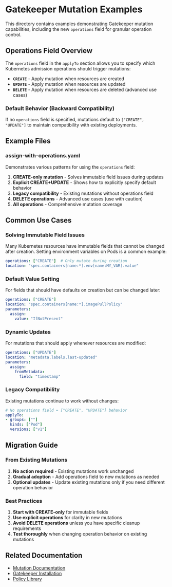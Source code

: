 # Gatekeeper Mutation Examples

This directory contains examples demonstrating Gatekeeper mutation capabilities, including the new `operations` field for granular operation control.

## Operations Field Overview

The `operations` field in the `applyTo` section allows you to specify which Kubernetes admission operations should trigger mutations:

- **`CREATE`** - Apply mutation when resources are created
- **`UPDATE`** - Apply mutation when resources are updated  
- **`DELETE`** - Apply mutation when resources are deleted (advanced use cases)

### Default Behavior (Backward Compatibility)

If no `operations` field is specified, mutations default to `["CREATE", "UPDATE"]` to maintain compatibility with existing deployments.

## Example Files

### assign-with-operations.yaml

Demonstrates various patterns for using the `operations` field:

1. **CREATE-only mutation** - Solves immutable field issues during updates
2. **Explicit CREATE+UPDATE** - Shows how to explicitly specify default behavior
3. **Legacy compatibility** - Existing mutations without operations field
4. **DELETE operations** - Advanced use cases (use with caution)
5. **All operations** - Comprehensive mutation coverage

## Common Use Cases

### Solving Immutable Field Issues

Many Kubernetes resources have immutable fields that cannot be changed after creation. Setting environment variables on Pods is a common example:

```yaml
operations: ["CREATE"]  # Only mutate during creation
location: "spec.containers[name:*].env[name:MY_VAR].value"
```

### Default Value Setting

For fields that should have defaults on creation but can be changed later:

```yaml
operations: ["CREATE"]
location: "spec.containers[name:*].imagePullPolicy"
parameters:
  assign:
    value: "IfNotPresent"
```

### Dynamic Updates

For mutations that should apply whenever resources are modified:

```yaml
operations: ["UPDATE"]
location: "metadata.labels.last-updated"
parameters:
  assign:
    fromMetadata:
      field: "timestamp"
```

### Legacy Compatibility

Existing mutations continue to work without changes:

```yaml
# No operations field = ["CREATE", "UPDATE"] behavior
applyTo:
- groups: [""]
  kinds: ["Pod"]
  versions: ["v1"]
```

## Migration Guide

### From Existing Mutations

1. **No action required** - Existing mutations work unchanged
2. **Gradual adoption** - Add operations field to new mutations as needed
3. **Optional updates** - Update existing mutations only if you need different operation behavior

### Best Practices

1. **Start with CREATE-only** for immutable fields
2. **Use explicit operations** for clarity in new mutations
3. **Avoid DELETE operations** unless you have specific cleanup requirements
4. **Test thoroughly** when changing operation behavior on existing mutations

## Related Documentation

- [Mutation Documentation](https://open-policy-agent.github.io/gatekeeper/website/docs/mutation/)
- [Gatekeeper Installation](https://open-policy-agent.github.io/gatekeeper/website/docs/install/)
- [Policy Library](https://open-policy-agent.github.io/gatekeeper-library/website/)
